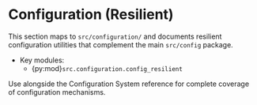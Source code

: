 # Configuration (Resilient)

This section maps to `src/configuration/` and documents resilient configuration utilities that complement the main `src/config` package.

- Key modules:
  - {py:mod}`src.configuration.config_resilient`

Use alongside the Configuration System reference for complete coverage of configuration mechanisms.

